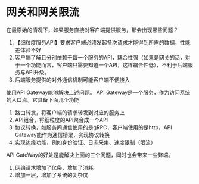 # 网关和网关限流

在最原始的情况下，如果服务直接对客户端提供服务，那会出现哪些问题？

1. 【细粒度服务API】要求客户端必须发起多次请求才能得到所需的数据，性能差体验不好
2. 客户端了解且分别依赖于每一个服务的API，耦合性强（如果是网关的话，对于一个功能而言，客户端只需要知道一个API，这样耦合性低），不利于后端服务与API升级。
3. 后端服务提供的对外通信机制可能客户端不便接入

使用API Gateway能够解决上述问题。
API Gateway是一个服务，作为访问系统的入口点。它具备下面几个功能
1. 路由转发，将客户端的请求转发到对应的服务上
2. API组合，将细粒度的API聚合成一个API
3. 协议转换，如服务间通信使用的是gRPC，客户端使用的是http，API Gateway能作为通信桥梁，实现协议转换
4. 实现边缘功能，例如身份验证、日志采集、速度限制（限流）

API GateWay的好处是能解决上面的三个问题，同时也会带来一些弊端。
1. 网络请求增加了亿条，增加了消耗
2. 增加一层，增加了系统的复杂度

## 

